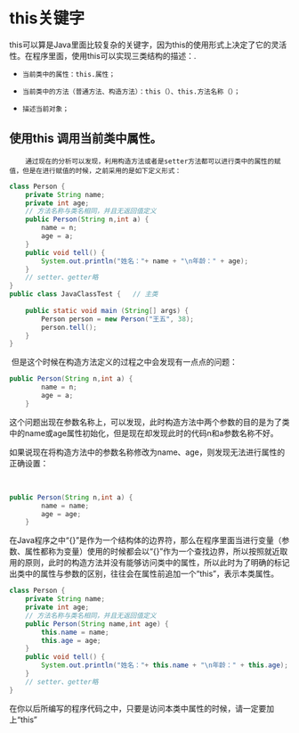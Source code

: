 # this关键字

this可以算是Java里面比较复杂的关键字，因为this的使用形式上决定了它的灵活性。在程序里面，使用this可以实现三类结构的描述：.

- ```
  当前类中的属性：this.属性；
  ```

- ```
  当前类中的方法（普通方法、构造方法）：this（）、this.方法名称（）；
  ```

- ```
  描述当前对象；
  ```

## 使用this 调用当前类中属性。

 		通过现在的分析可以发现，利用构造方法或者是setter方法都可以进行类中的属性的赋值，但是在进行赋值的时候，之前采用的是如下定义形式：

```java
class Person {
	private String name;
	private int age;
	// 方法名称与类名相同，并且无返回值定义
	public Person(String n,int a) {
		name = n;
		age = a;
	}
	public void tell() {
		System.out.println("姓名："+ name + "\n年龄：" + age);
	}
	// setter、getter略 
}
public class JavaClassTest {   // 主类
	
	public static void main (String[] args) {
		Person person = new Person("王五", 38);
		person.tell();
	}
}
```

​		但是这个时候在构造方法定义的过程之中会发现有一点点的问题：

```java
public Person(String n,int a) {
		name = n;
		age = a;
	}
```

​		这个问题出现在参数名称上，可以发现，此时构造方法中两个参数的目的是为了类中的name或age属性初始化，但是现在却发现此时的代码n和a参数名称不好。

​		如果说现在将构造方法中的参数名称修改为name、age，则发现无法进行属性的正确设置：

​		

```java
public Person(String n,int a) {
		name = name;
		age = age;
	}
```

在Java程序之中“{}”是作为一个结构体的边界符，那么在程序里面当进行变量（参数、属性都称为变量）使用的时候都会以“{}”作为一个查找边界，所以按照就近取用的原则，此时的构造方法并没有能够访问类中的属性，所以此时为了明确的标记出类中的属性与参数的区别，往往会在属性前追加一个“this”，表示本类属性。

```java
class Person {
	private String name;
	private int age;
	// 方法名称与类名相同，并且无返回值定义
	public Person(String name,int age) {
		this.name = name;
		this.age = age;
	}
	public void tell() {
		System.out.println("姓名："+ this.name + "\n年龄：" + this.age);
	}
	// setter、getter略 
}
```

​		在你以后所编写的程序代码之中，只要是访问本类中属性的时候，请一定要加上“this”